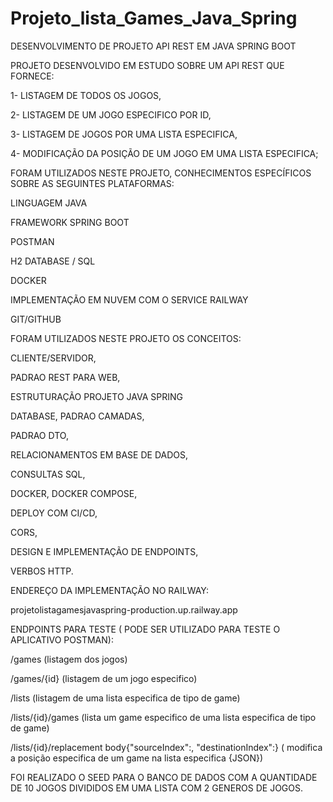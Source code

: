 # Projeto_lista_Games_Java_Spring

DESENVOLVIMENTO DE PROJETO API REST EM JAVA SPRING BOOT

PROJETO DESENVOLVIDO EM ESTUDO SOBRE UM API REST QUE FORNECE:

1- LISTAGEM DE TODOS OS JOGOS,

2- LISTAGEM DE UM JOGO ESPECIFICO POR ID,

3- LISTAGEM DE JOGOS POR UMA LISTA ESPECIFICA,

4- MODIFICAÇÃO DA POSIÇÃO DE UM JOGO EM UMA LISTA ESPECIFICA;

FORAM UTILIZADOS NESTE PROJETO, CONHECIMENTOS ESPECÍFICOS SOBRE AS SEGUINTES PLATAFORMAS:

LINGUAGEM JAVA

FRAMEWORK SPRING BOOT

POSTMAN

H2 DATABASE / SQL

DOCKER

IMPLEMENTAÇÃO EM NUVEM COM O SERVICE RAILWAY

GIT/GITHUB

FORAM UTILIZADOS NESTE PROJETO OS CONCEITOS:

CLIENTE/SERVIDOR,

PADRAO REST PARA WEB,

ESTRUTURAÇÃO PROJETO JAVA SPRING

DATABASE, PADRAO CAMADAS,

PADRAO DTO,

RELACIONAMENTOS EM BASE DE DADOS,

CONSULTAS SQL,

DOCKER, DOCKER COMPOSE,

DEPLOY COM CI/CD, 

CORS, 

DESIGN E IMPLEMENTAÇÃO DE ENDPOINTS,

VERBOS HTTP.

ENDEREÇO DA IMPLEMENTAÇÃO NO RAILWAY:

projetolistagamesjavaspring-production.up.railway.app

ENDPOINTS PARA TESTE ( PODE SER UTILIZADO PARA TESTE O APLICATIVO POSTMAN):

/games     (listagem dos jogos)

/games/{id}    (listagem de um jogo especifico)

/lists   (listagem de uma lista especifica de tipo de game)

/lists/{id}/games   (lista um game especifico de uma lista especifica de tipo de game)

/lists/{id}/replacement  body{"sourceIndex":, "destinationIndex":}   ( modifica a posição especifica de um game na lista especifica {JSON})



FOI REALIZADO O SEED PARA O BANCO DE DADOS COM A QUANTIDADE DE 10 JOGOS DIVIDIDOS EM UMA LISTA COM 2 GENEROS DE JOGOS.


